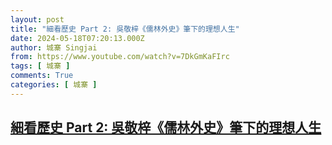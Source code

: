 ```yaml
---
layout: post
title: "細看歷史 Part 2: 吳敬梓《儒林外史》筆下的理想人生"
date: 2024-05-18T07:20:13.000Z
author: 城寨 Singjai
from: https://www.youtube.com/watch?v=7DkGmKaFIrc
tags: [ 城寨 ]
comments: True
categories: [ 城寨 ]
---
```

<!--1716016813000-->
[細看歷史 Part 2: 吳敬梓《儒林外史》筆下的理想人生](https://www.youtube.com/watch?v=7DkGmKaFIrc)
------

<div>

</div>
